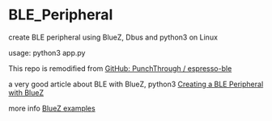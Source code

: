 # BLE_Peripheral
create BLE peripheral using BlueZ, Dbus and python3 on Linux

usage: python3 app.py

This repo is remodified from
[GitHub: PunchThrough / espresso-ble ](https://github.com/PunchThrough/espresso-ble)

a very good article about BLE with BlueZ, python3
[Creating a BLE Peripheral with BlueZ](https://punchthrough.com/creating-a-ble-peripheral-with-bluez)

more info
[BlueZ examples](https://git.kernel.org/pub/scm/bluetooth/bluez.git/tree/test)

